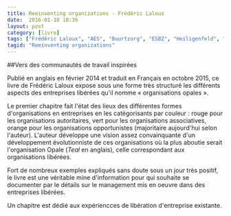 ```yaml
---
title: Reeinventing organizations - Frédéric Laloux
date:  2016-01-18 18:36
layout: post
category: [livre]
tags: ["Frédéric Laloux", "AES", "Buurtzorg", "ESBZ", "Heiligenfeld", "Halocracy", "Morning Star", "Patagonia", "RHD", "Sounds True", "Sun Hydraulics", "Zappos", "Favi"]
tagid: "Reeinventing organizations"
---
```

##Vers des communautés de travail inspirées

Publié en anglais en février 2014 et traduit en Français en octobre 2015, ce livre de Frédéric Laloux expose sous une forme très structuré les différents aspects des entreprises libérées qu'il nomme « organisations opales ».

Le premier chapitre fait l'état des lieux des différentes formes d'organisations en entreprises en les catégorisants par couleur : rouge pour les organisations autoritaires, vert pour les organisations associatives, orange pour les organisations opportunistes (majoritaire aujourd'hui selon l'auteur). L'auteur développe une vision assez convainquante d'un développement évolutionniste de ces organisations où la plus aboutie serait l'organisation Opale (*Teal* en anglais), celle correspondant aux organisations libérées.

Fort de nombreux exemples expliqués sans doute sous un jour très positif, le livre est une véritable mine d'information pour qui souhaite se documenter par le détails sur le management mis en oeuvre dans des entreprises libérées.

Un chapitre est dédié aux expériencces de libération d'entreprise existante.
